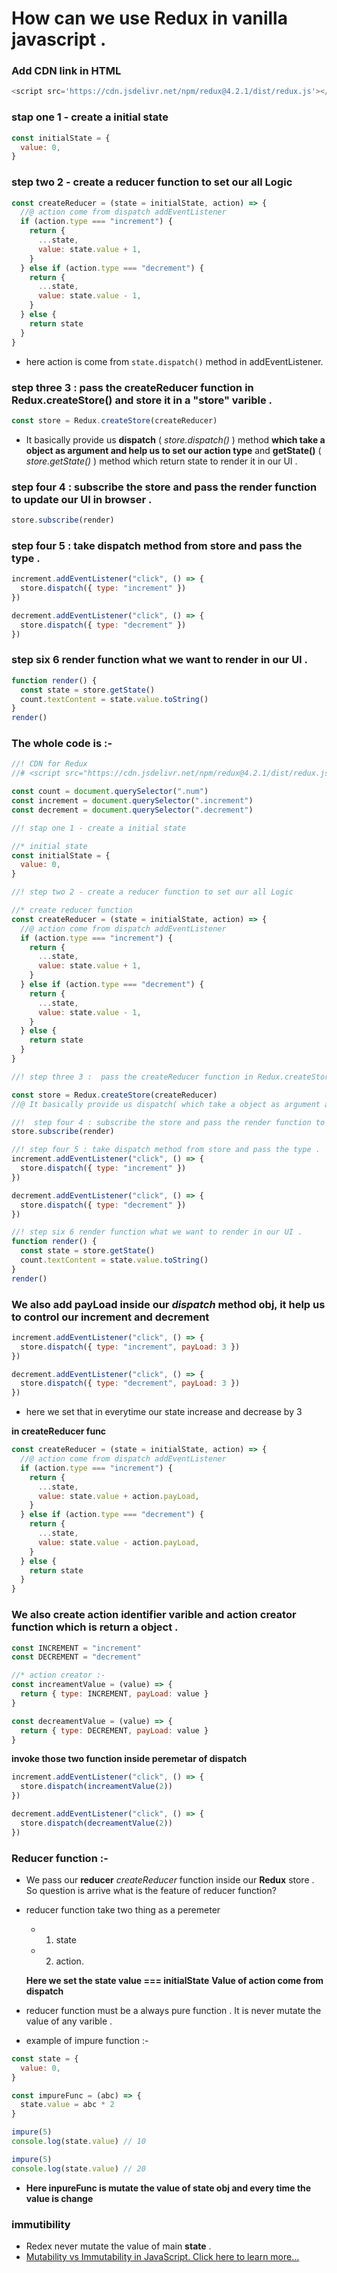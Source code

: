 # How can we use Redux in vanilla javascript .

### Add CDN link in HTML

```js
<script src='https://cdn.jsdelivr.net/npm/redux@4.2.1/dist/redux.js'></script>
```

### stap one 1 - create a initial state

```js
const initialState = {
  value: 0,
}
```

### step two 2 - create a reducer function to set our all Logic

```js
const createReducer = (state = initialState, action) => {
  //@ action come from dispatch addEventListener
  if (action.type === "increment") {
    return {
      ...state,
      value: state.value + 1,
    }
  } else if (action.type === "decrement") {
    return {
      ...state,
      value: state.value - 1,
    }
  } else {
    return state
  }
}
```

- here action is come from `state.dispatch()` method in addEventListener.

### step three 3 : pass the createReducer function in Redux.createStore() and store it in a "store" varible .

```js
const store = Redux.createStore(createReducer)
```

- It basically provide us **dispatch** ( _store.dispatch()_ ) method **which take a object as argument and help us to set our action type** and **getState()** ( _store.getState()_ ) method which return state to render it in our UI .

### step four 4 : subscribe the store and pass the render function to update our UI in browser .

```js
store.subscribe(render)
```

### step four 5 : take dispatch method from store and pass the type .

```js
increment.addEventListener("click", () => {
  store.dispatch({ type: "increment" })
})

decrement.addEventListener("click", () => {
  store.dispatch({ type: "decrement" })
})
```

### step six 6 render function what we want to render in our UI .

```js
function render() {
  const state = store.getState()
  count.textContent = state.value.toString()
}
render()
```

### The whole code is :-

```jsx
//! CDN for Redux
//# <script src="https://cdn.jsdelivr.net/npm/redux@4.2.1/dist/redux.js"></script>

const count = document.querySelector(".num")
const increment = document.querySelector(".increment")
const decrement = document.querySelector(".decrement")

//! stap one 1 - create a initial state

//* initial state
const initialState = {
  value: 0,
}

//! step two 2 - create a reducer function to set our all Logic

//* create reducer function
const createReducer = (state = initialState, action) => {
  //@ action come from dispatch addEventListener
  if (action.type === "increment") {
    return {
      ...state,
      value: state.value + 1,
    }
  } else if (action.type === "decrement") {
    return {
      ...state,
      value: state.value - 1,
    }
  } else {
    return state
  }
}

//! step three 3 :  pass the createReducer function in Redux.createStore() and store it in a "store" varible  .

const store = Redux.createStore(createReducer)
//@ It basically provide us dispatch( which take a object as argument and help us to set our action type) and our state to render it in our UI .

//!  step four 4 : subscribe the store and pass the render function to update our UI in browser .
store.subscribe(render)

//! step four 5 : take dispatch method from store and pass the type .
increment.addEventListener("click", () => {
  store.dispatch({ type: "increment" })
})

decrement.addEventListener("click", () => {
  store.dispatch({ type: "decrement" })
})

//! step six 6 render function what we want to render in our UI .
function render() {
  const state = store.getState()
  count.textContent = state.value.toString()
}
render()
```

### We also add payLoad inside our _dispatch_ method obj, it help us to control our increment and decrement

```jsx
increment.addEventListener("click", () => {
  store.dispatch({ type: "increment", payLoad: 3 })
})

decrement.addEventListener("click", () => {
  store.dispatch({ type: "decrement", payLoad: 3 })
})
```

- here we set that in everytime our state increase and decrease by 3

**in createReducer func**

```jsx
const createReducer = (state = initialState, action) => {
  //@ action come from dispatch addEventListener
  if (action.type === "increment") {
    return {
      ...state,
      value: state.value + action.payLoad,
    }
  } else if (action.type === "decrement") {
    return {
      ...state,
      value: state.value - action.payLoad,
    }
  } else {
    return state
  }
}
```

### We also create action identifier varible and action creator function which is return a object .

```jsx
const INCREMENT = "increment"
const DECREMENT = "decrement"

//* action creator :-
const increamentValue = (value) => {
  return { type: INCREMENT, payLoad: value }
}

const decreamentValue = (value) => {
  return { type: DECREMENT, payLoad: value }
}
```

**invoke those two function inside peremetar of dispatch**

```jsx
increment.addEventListener("click", () => {
  store.dispatch(increamentValue(2))
})

decrement.addEventListener("click", () => {
  store.dispatch(decreamentValue(2))
})
```

### Reducer function :-

- We pass our **reducer** _createReducer_ function inside our **Redux** store . So question is arrive what is the feature of reducer function?

- reducer function take two thing as a peremeter

  - 1. state
  - 2. action.

  **Here we set the state value === initialState**
  **Value of action come from dispatch**

- reducer function must be a always pure function . It is never mutate the value of any varible .
- example of impure function :-

```js
const state = {
  value: 0,
}

const impureFunc = (abc) => {
  state.value = abc * 2
}

impure(5)
console.log(state.value) // 10

impure(5)
console.log(state.value) // 20
```

- **Here inpureFunc is mutate the value of state obj and every time the value is change**

### immutibility

- Redex never mutate the value of main **state** .
- [Mutability vs Immutability in JavaScript. Click here to learn more...](https://www.freecodecamp.org/news/mutability-vs-immutability-in-javascript/)
